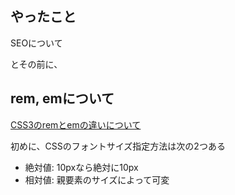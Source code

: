 ## やったこと
SEOについて

とその前に、
## rem, emについて
[CSS3のremとemの違いについて](https://qiita.com/masarufuruya/items/bb40d7e39f56e6c25f0d)   

初めに、CSSのフォントサイズ指定方法は次の2つある  
- 絶対値: 10pxなら絶対に10px
- 相対値: 親要素のサイズによって可変



















